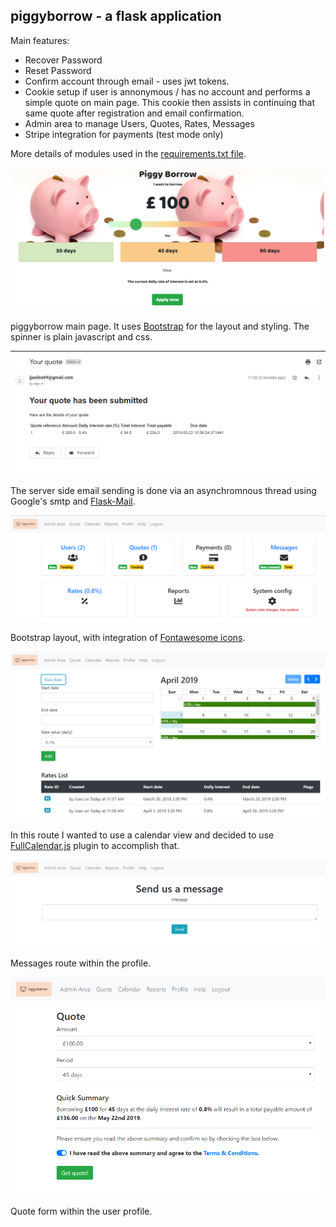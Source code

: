 ## piggyborrow - a flask application


Main features:
+ Recover Password
+ Reset Password 
+ Confirm account through email - uses jwt tokens.
+ Cookie setup if user is annonymous / has no account and performs a simple quote on main page. This cookie then assists in continuing that same quote after registration and email confirmation. 
+ Admin area to manage Users, Quotes, Rates, Messages
+ Stripe integration for payments (test mode only)

More details of modules used in the [requirements.txt file](https://github.com/j-000/piggyborrow/blob/master/requirements.txt). 


![alt text](https://github.com/j-000/piggyborrow/blob/master/repo_images/Capture.PNG "piggyborrow main page")

piggyborrow main page. It uses [Bootstrap](https://getbootstrap.com/) for the layout and styling. The spinner is plain javascript and css. 

![alt text](https://github.com/j-000/piggyborrow/blob/master/repo_images/Capture2.PNG "piggyborrow quote email confirmation" )

The server side email sending is done via an asynchromnous thread using Google's smtp and [Flask-Mail](https://pythonhosted.org/Flask-Mail/).

![alt text](https://github.com/j-000/piggyborrow/blob/master/repo_images/Capture3.PNG "piggyborrow admin area" )

Bootstrap layout, with integration of [Fontawesome icons](https://fontawesome.com/).

![alt text](https://github.com/j-000/piggyborrow/blob/master/repo_images/Capture4.PNG "piggyborrow admin area - rate setup " )

In this route I wanted to use a calendar view and decided to use [FullCalendar.js](https://fullcalendar.io/) plugin to accomplish that. 

![alt text](https://github.com/j-000/piggyborrow/blob/master/repo_images/Capture5.PNG "piggyborrow send us a message from profile" )

Messages route within the profile. 

![alt text](https://github.com/j-000/piggyborrow/blob/master/repo_images/Capture6.PNG "piggyborrow quote form" )

Quote form within the user profile.
